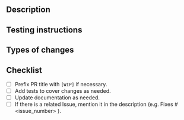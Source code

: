 ## Description

<!--- Describe your changes in detail -->

## Testing instructions

<!--- Please describe how reviewers can test your changes -->

## Types of changes

<!--- What types of changes does your code introduce? Uncomment all the bullets that apply: -->

<!-- * Bug fix (non-breaking change which fixes an issue) -->

<!-- * New feature (non-breaking change which adds functionality) -->

<!-- * Breaking change (fix or feature that would cause existing functionality to change) -->

## Checklist

<!--- The following points should be used to indicate the progress of your PR.  Put an `x` in all the boxes that apply right now, and come back over time and check them off as you make progress.  If you're unsure about any of these, don't hesitate to ask. We're here to help! -->

- [ ] Prefix PR title with `[WIP]` if necessary.
- [ ] Add tests to cover changes as needed.
- [ ] Update documentation as needed.
- [ ] If there is a related Issue, mention it in the description (e.g. Fixes #<issue_number> ).
